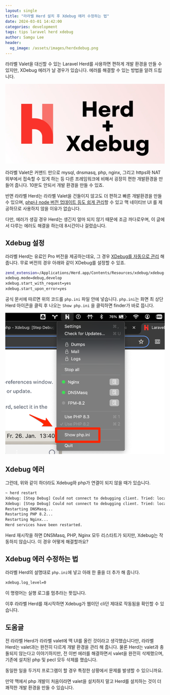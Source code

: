 ```yaml
---
layout: single
title: "라라벨 Herd 설치 후 Xdebug 에러 수정하는 법"
date: 2024-03-01 14:42:00
categories: development
tags: tips laravel herd xdebug
author: Samgu Lee
header:
  og_image: /assets/images/herdxdebug.png
---
```


라라벨 Valet을 대신할 수 있는 Laravel Herd를 사용하면 편하게 개발 환경을 만들 수 있지만, XDebug 에러가 날 경우가 있습니다. 에러를 해결할 수 있는 방법을 알려 드립니다.

![라라벨 Herd와 Xdebug](/assets/images/herdxdebug.png)

라라벨 Valet은 커맨드 만으로 mysql, dnsmasq, php, nginx, 그리고 https와 NAT 외부에서 접속할 수 있게 하는 등 다른 프레임워크에 비해서 굉장히 편한 개발환경을 만들어 줍니다. 10분도 안되서 개발 환경을 만들 수 있죠.

반면 라라벨 Herd는 라라벨 Valet을 건들이지 않고도 더 편하고 빠른 개발환경을 만들 수 있으며, [php나 node 버전 업데이트 등도 쉽게 관리](https://herd.laravel.com/docs/1/advanced-usage/php-versions)할 수 있고 맥 네이티브 UI 를 제공하므로 사용하지 않을 이유가 없습니다.

다만, 에러가 생길 경우 Herd는 생긴지 얼마 되지 않기 때문에 조금 까다로우며, 이 글에서 다루는 에러도 해결을 하는데 8시간이나 걸렸습니다.

## Xdebug 설정

라라벨 Herd는 유료인 Pro 버전을 제공하는데요, 그 경우 [XDebug를 자동으로 관리](https://herd.laravel.com/docs/1/advanced-usage/xdebug) 해 줍니다. 무료 버전의 경우 아래와 같이 XDebug를 설정할 수 있죠.

```sh
zend_extension=/Applications/Herd.app/Contents/Resources/xdebug/xdebug-83-arm64.so
xdebug.mode=debug,develop
xdebug.start_with_request=yes
xdebug.start_upon_error=yes
```

공식 문서에 따르면 위의 코드를 `php.ini` 파일 안에 넣습니다. `php.ini`는 화면 최 상단 Herd 아이콘을 클릭 후 나오는 `Show php.ini` 을 클릭하면 finder가 바로 뜹니다.

![라라벨 Herd에서 php.ini 바로가기 버튼](/assets/images/laravel-herd-icon.png)

## Xdebug 에러

그런데, 위와 같이 하더라도 Xdebug와 php가 연결이 되지 않을 때가 있습니다.

```sh
~ herd restart
Xdebug: [Step Debug] Could not connect to debugging client. Tried: localhost:9003 (through xdebug.client_host/xdebug.client_port).
Xdebug: [Step Debug] Could not connect to debugging client. Tried: localhost:9003 (through xdebug.client_host/xdebug.client_port).
Restarting DNSMasq...
Restarting PHP 8.2...
Restarting Nginx...
Herd services have been restarted.
```

Herd 재시작을 하면 DNSMasq, PHP, Nginx 모두 리스타트가 되지만, Xdebug는 작동하지 않습니다. 이 경우 어떻게 해결할까요?

## Xdebug 에러 수정하는 법

라라벨 Herd의 설명대로 `php.ini`에 넣고 아래 한 줄을 더 추가 해 줍니다.

```sh
xdebug.log_level=0
```

이 명령어는 실행 로그를 멈추라는 뜻입니다.

이후 라라벨 Herd를 재시작하면 Xdebug가 웹이던 cli던 제대로 작동됨을 확인할 수 있습니다.

## 도움글

전 라라벨 Herd가 라라벨 valet에 맥 UI를 올린 것이라고 생각했습니다만, 라라벨 Herd는 valet과는 완전히 다르게 개발 환경을 관리 해 줍니다. 물론 Herd는 valet과 충돌되지 않는다고 이야기하지만, 전 이번 에러를 해결하면서 valet을 완전히 삭제했으며, 기존에 설치된 php 및 pecl 모두 삭제를 했습니다.

동일한 일을 두가지 프로그램이 할 경우 특정한 상황에서 문제를 발생할 수 있으니까요.

만약 맥에서 php 개발이 처음이라면 valet을 설치하지 말고 Herd를 설치하는 것이 더 쾌적한 개발 환경을 만들 수 있습니다.
